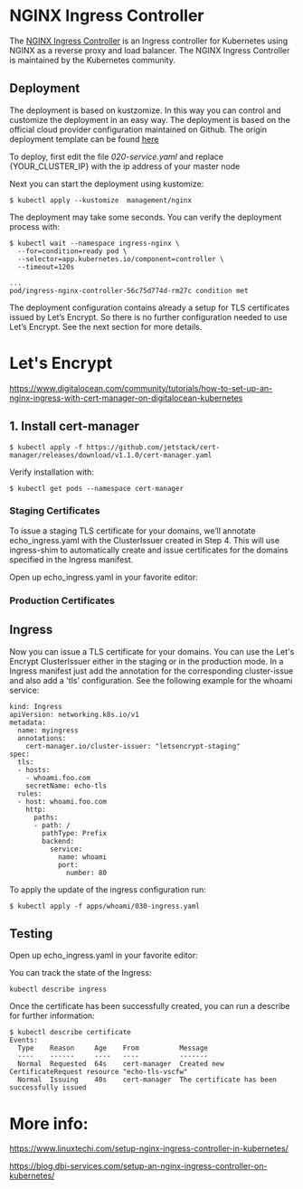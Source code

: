# NGINX Ingress Controller

The [NGINX Ingress Controller](https://github.com/kubernetes/ingress-nginx)  is an Ingress controller for Kubernetes using NGINX as a reverse proxy and load balancer.
The NGINX Ingress Controller is maintained by the Kubernetes community.


## Deployment

The deployment is based on kustzomize. In this way you can control and customize the deployment in an easy way. The deployment is based on the official cloud provider configuration maintained on Github. The origin deployment template can be found [here](https://raw.githubusercontent.com/kubernetes/ingress-nginx/controller-v0.43.0/deploy/static/provider/cloud/deploy.yaml)

To deploy, first edit the file *020-service.yaml* and replace {YOUR_CLUSTER_IP} with the ip address of your master node

Next you can start the deployment using kustomize:

	$ kubectl apply --kustomize  management/nginx
	
The deployment may take some seconds. You can verify the deployment process with: 	
		
	$ kubectl wait --namespace ingress-nginx \
	  --for=condition=ready pod \
	  --selector=app.kubernetes.io/component=controller \
	  --timeout=120s
	  
	...
	pod/ingress-nginx-controller-56c75d774d-rm27c condition met

The deployment configuration contains already a setup for TLS certificates issued by Let’s Encrypt. So there is no further configuration needed to use Let’s Encrypt. See the next section for more details.


	



# Let's Encrypt

https://www.digitalocean.com/community/tutorials/how-to-set-up-an-nginx-ingress-with-cert-manager-on-digitalocean-kubernetes



## 1. Install  cert-manager

	$ kubectl apply -f https://github.com/jetstack/cert-manager/releases/download/v1.1.0/cert-manager.yaml

Verify installation with:

	$ kubectl get pods --namespace cert-manager




### Staging Certificates

To issue a staging TLS certificate for your domains, we’ll annotate echo_ingress.yaml with the ClusterIssuer created in Step 4. This will use ingress-shim to automatically create and issue certificates for the domains specified in the Ingress manifest.

Open up echo_ingress.yaml in your favorite editor:






### Production Certificates
 
 
 
 
## Ingress

Now you can issue a TLS certificate for your domains. You can use the Let's Encrypt ClusterIssuer either in the staging or in the production mode.
In a Ingress manifest just add the annotation for the corresponding cluster-issue and also add a 'tls' configuration. See the following example for the whoami service:

	kind: Ingress
	apiVersion: networking.k8s.io/v1
	metadata:
	  name: myingress
	  annotations:
	    cert-manager.io/cluster-issuer: "letsencrypt-staging"
	spec:
	  tls:
	  - hosts:
	    - whoami.foo.com
	    secretName: echo-tls
	  rules:
	  - host: whoami.foo.com
	    http:
	      paths:
	      - path: /
	        pathType: Prefix
	        backend:
	          service:
	            name: whoami
	            port:
	              number: 80


To apply the update of the ingress configuration run:

    $ kubectl apply -f apps/whoami/030-ingress.yaml




## Testing




Open up echo_ingress.yaml in your favorite editor:

You can track the state of the Ingress:

    kubectl describe ingress

Once the certificate has been successfully created, you can run a describe for further information:

    $ kubectl describe certificate
	Events:
	  Type    Reason     Age    From          Message
	  ----    ------     ----   ----          -------
	  Normal  Requested  64s    cert-manager  Created new CertificateRequest resource "echo-tls-vscfw"
	  Normal  Issuing    40s    cert-manager  The certificate has been successfully issued



	
# More info:


https://www.linuxtechi.com/setup-nginx-ingress-controller-in-kubernetes/

https://blog.dbi-services.com/setup-an-nginx-ingress-controller-on-kubernetes/